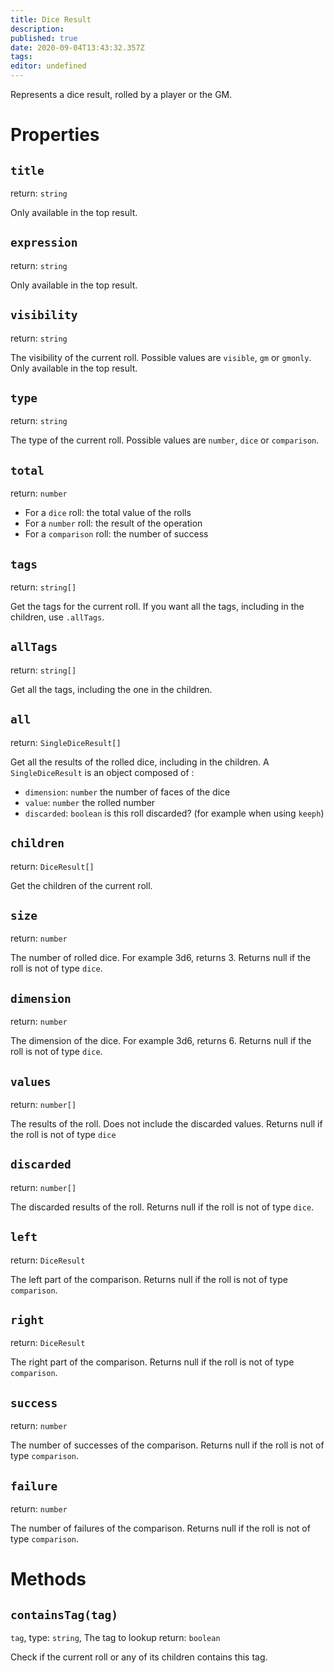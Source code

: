 ```yaml
---
title: Dice Result
description: 
published: true
date: 2020-09-04T13:43:32.357Z
tags: 
editor: undefined
---
```


Represents a dice result, rolled by a player or the GM.

# Properties

## `title`
return: `string`

Only available in the top result.

## `expression`
return: `string`

Only available in the top result.

## `visibility`
return: `string`

The visibility of the current roll. Possible values are `visible`, `gm` or `gmonly`. Only available in the top result.

## `type`
return: `string`

The type of the current roll. Possible values are `number`, `dice` or `comparison`.

## `total`
return: `number`

* For a `dice` roll: the total value of the rolls
* For a `number` roll: the result of the operation
* For a `comparison` roll: the number of success

## `tags`
return: `string[]`

Get the tags for the current roll. If you want all the tags, including in the children, use `.allTags`.

## `allTags`
return: `string[]`

Get all the tags, including the one in the children.

## `all`
return: `SingleDiceResult[]`

Get all the results of the rolled dice, including in the children. A `SingleDiceResult` is an object composed of : 

* `dimension`: `number` the number of faces of the dice
* `value`: `number` the rolled number
* `discarded`: `boolean` is this roll discarded? (for example when using `keeph`)

## `children`
return: `DiceResult[]`

Get the children of the current roll.

## `size`
return: `number`

The number of rolled dice. For example 3d6, returns 3. Returns null if the roll is not of type `dice`.

## `dimension`
return: `number`

The dimension of the dice. For example 3d6, returns 6. Returns null if the roll is not of type `dice`.

## `values`
return: `number[]`

The results of the roll. Does not include the discarded values.
Returns null if the roll is not of type `dice` 

## `discarded`
return: `number[]`

The discarded results of the roll. Returns null if the roll is not of type `dice`.

## `left` 
return: `DiceResult`

The left part of the comparison. Returns null if the roll is not of type `comparison`.

## `right` 
return: `DiceResult`

The right part of the comparison. Returns null if the roll is not of type `comparison`.

## `success` 
return: `number`

The number of successes of the comparison. Returns null if the roll is not 
of type `comparison`.

## `failure` 
return: `number`

The number of failures of the comparison. Returns null if the roll is not of type `comparison`.

# Methods

## `containsTag(tag)`
`tag`, type: `string`, The tag to lookup
return: `boolean`

Check if the current roll or any of its children contains this tag.

